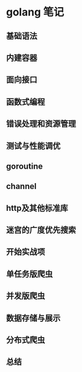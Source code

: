 # golang 笔记

## 基础语法

## 内建容器

## 面向接口

## 函数式编程

## 错误处理和资源管理

## 测试与性能调优

## goroutine

## channel

## http及其他标准库

## 迷宫的广度优先搜索

## 开始实战项

## 单任务版爬虫

## 并发版爬虫

## 数据存储与展示

## 分布式爬虫

## 总结